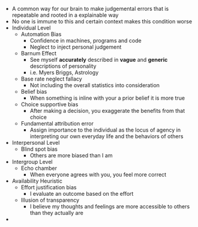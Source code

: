 - A common way for our brain to make judgemental errors that is repeatable and rooted in a explainable way
- No one is immune to this and certain context makes this condition worse
- Individual Level
    - Automation Bias
        - Confidence in machines, programs and code
        - Neglect to inject personal judgement
    - Barnum Effect
        - See myself __accurately__ described in __vague__ and __generic__ descriptions of personality
        - i.e. Myers Briggs, Astrology
    - Base rate neglect fallacy
        - Not including the overall statistics into consideration
    - Belief bias
        - When something is inline with your a prior belief it is more true
    - Choice supportive bias
        - After making a decision, you exaggerate the benefits from that choice
    - Fundamental attribution error
        - Assign importance to the individual as the locus of agency in interpreting our own everyday life and the behaviors of others
- Interpersonal Level
    - Blind spot bias
        - Others are more biased than I am
- Intergroup Level
    - Echo chamber
        - When everyone agrees with you, you feel more correct
- Availability Heuristic
    - Effort justification bias
        - I evaluate an outcome based on the effort
    - Illusion of transparency
        - I believe my thoughts and feelings are more accessible to others than they actually are
- 
